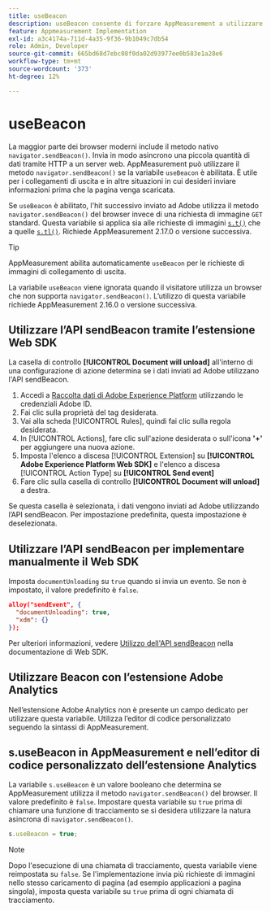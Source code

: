 ```yaml
---
title: useBeacon
description: useBeacon consente di forzare AppMeasurement a utilizzare l’API sendBeacon dei browser
feature: Appmeasurement Implementation
exl-id: a3c4174a-711d-4a35-9f36-9b1049c7db54
role: Admin, Developer
source-git-commit: 665bd68d7ebc08f0da02d93977ee0b583e1a28e6
workflow-type: tm+mt
source-wordcount: '373'
ht-degree: 12%

---
```


# useBeacon

La maggior parte dei browser moderni include il metodo nativo `navigator.sendBeacon()`. Invia in modo asincrono una piccola quantità di dati tramite HTTP a un server web. AppMeasurement può utilizzare il metodo `navigator.sendBeacon()` se la variabile `useBeacon` è abilitata. È utile per i collegamenti di uscita e in altre situazioni in cui desideri inviare informazioni prima che la pagina venga scaricata.

Se `useBeacon` è abilitato, l&#39;hit successivo inviato ad Adobe utilizza il metodo `navigator.sendBeacon()` del browser invece di una richiesta di immagine `GET` standard. Questa variabile si applica sia alle richieste di immagini [`s.t()`](../functions/t-method.md) che a quelle [`s.tl()`](../functions/tl-method.md). Richiede AppMeasurement 2.17.0 o versione successiva.

>[!TIP]
>
>AppMeasurement abilita automaticamente `useBeacon` per le richieste di immagini di collegamento di uscita.

La variabile `useBeacon` viene ignorata quando il visitatore utilizza un browser che non supporta `navigator.sendBeacon()`. L’utilizzo di questa variabile richiede AppMeasurement 2.16.0 o versione successiva.

## Utilizzare l’API sendBeacon tramite l’estensione Web SDK

La casella di controllo **[!UICONTROL Document will unload]** all&#39;interno di una configurazione di azione determina se i dati inviati ad Adobe utilizzano l&#39;API sendBeacon.

1. Accedi a [Raccolta dati di Adobe Experience Platform](https://experience.adobe.com/data-collection) utilizzando le credenziali Adobe ID.
1. Fai clic sulla proprietà del tag desiderata.
1. Vai alla scheda [!UICONTROL Rules], quindi fai clic sulla regola desiderata.
1. In [!UICONTROL Actions], fare clic sull&#39;azione desiderata o sull&#39;icona **&#39;+&#39;** per aggiungere una nuova azione.
1. Imposta l&#39;elenco a discesa [!UICONTROL Extension] su **[!UICONTROL Adobe Experience Platform Web SDK]** e l&#39;elenco a discesa [!UICONTROL Action Type] su **[!UICONTROL Send event]**
1. Fare clic sulla casella di controllo **[!UICONTROL Document will unload]** a destra.

Se questa casella è selezionata, i dati vengono inviati ad Adobe utilizzando l’API sendBeacon. Per impostazione predefinita, questa impostazione è deselezionata.

## Utilizzare l’API sendBeacon per implementare manualmente il Web SDK

Imposta `documentUnloading` su `true` quando si invia un evento. Se non è impostato, il valore predefinito è `false`.

```json
alloy("sendEvent", {
  "documentUnloading": true,
  "xdm": {}
});
```

Per ulteriori informazioni, vedere [Utilizzo dell&#39;API sendBeacon](https://experienceleague.adobe.com/docs/experience-platform/edge/fundamentals/tracking-events.html?lang=it#using-the-sendbeacon-api) nella documentazione di Web SDK.

## Utilizzare Beacon con l’estensione Adobe Analytics

Nell’estensione Adobe Analytics non è presente un campo dedicato per utilizzare questa variabile. Utilizza l’editor di codice personalizzato seguendo la sintassi di AppMeasurement.

## s.useBeacon in AppMeasurement e nell’editor di codice personalizzato dell’estensione Analytics

La variabile `s.useBeacon` è un valore booleano che determina se AppMeasurement utilizza il metodo `navigator.sendBeacon()` del browser. Il valore predefinito è `false`. Impostare questa variabile su `true` prima di chiamare una funzione di tracciamento se si desidera utilizzare la natura asincrona di `navigator.sendBeacon()`.

```js
s.useBeacon = true;
```

>[!NOTE]
>
>Dopo l&#39;esecuzione di una chiamata di tracciamento, questa variabile viene reimpostata su `false`. Se l&#39;implementazione invia più richieste di immagini nello stesso caricamento di pagina (ad esempio applicazioni a pagina singola), imposta questa variabile su `true` prima di ogni chiamata di tracciamento.
